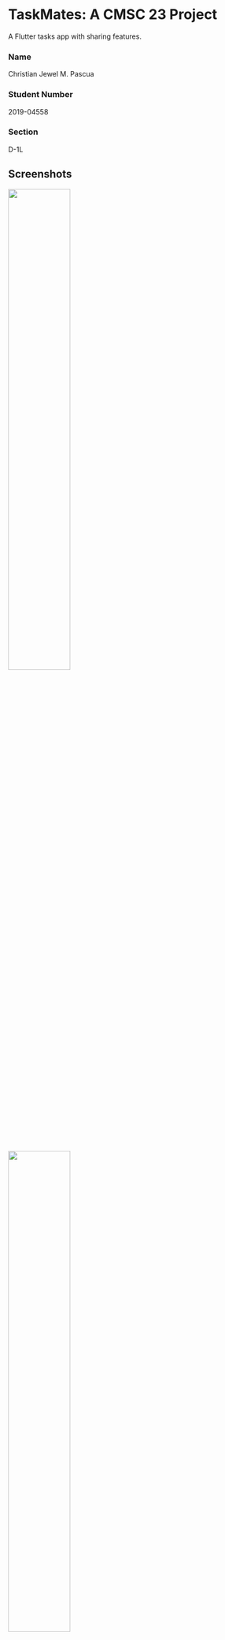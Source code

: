 # TaskMates: A CMSC 23 Project
A Flutter tasks app with sharing features.

### Name
Christian Jewel M. Pascua

### Student Number
2019-04558

### Section
D-1L

## Screenshots
<img src="[Screenshot_1671025514](https://user-images.githubusercontent.com/64654366/207613501-92b0a614-b30f-4942-a929-40d406b5bebb.png)" height="50%">
<img src="[Screenshot_1671025546](https://user-images.githubusercontent.com/64654366/207613530-3e23c5a8-4ddc-4725-80b8-43b5ab7ba07c.png)" height="50%">
<img src="[Screenshot_1671025566](https://user-images.githubusercontent.com/64654366/207613544-f06f474b-ecb9-4f5a-be2d-58fa78d43e2a.png)" height="50%">
<img src="[https://your-image-url.type](https://user-images.githubusercontent.com/64654366/207613559-7228cedb-95f0-4386-bfa1-cbb3d976cd45.png)" height="50%">
<img src="[https://your-image-url.type](https://user-images.githubusercontent.com/64654366/207613582-9969ad13-17f2-4ad5-aa35-1e3fd27e3938.png)" height="50%">
<img src="[https://your-image-url.type](https://user-images.githubusercontent.com/64654366/207613593-9cc92a64-fc65-4fe9-b123-05714dab3805.png)" height="50%">
<img src="[https://your-image-url.type](https://user-images.githubusercontent.com/64654366/207613611-1d212c2d-1493-42c3-a23f-0d99aa157a4c.png)" height="50%">
<img src="[https://your-image-url.type](https://user-images.githubusercontent.com/64654366/207613624-1b824e6b-6f83-447c-9f38-199bc783f519.png)" height="50%">
<img src="[https://your-image-url.type](https://user-images.githubusercontent.com/64654366/207613642-186b0b64-e2e5-4e54-961a-bbfd91c2f342.png)" height="50%">

## Things you did in the code
This project is an integration of all the laboratory exercises I completed for my mobile app programming course. I spent a lot of time and effort to make it fully-featured and user-friendly. The app lets users create and manage their own tasks, as well as view that of their friends. To create a task, users have to specify the title, description, and deadline. On the friends page, users can add friends which would enable them to view each other’s tasks. This allows users to plan and work together on projects and tasks even if they’re located in different places. In conclusion, this application can be really helpful for users who need to share and manage tasks with their friends and collaborators.

## Challenges faced
Implementing task notifications were difficult to set up as I lacked the time to gain familiarity with the feature's implementation. In addition, the friends feature was a challenging one as well due to the complexity of the data structure needed to view and store the relationships between the users. Moreover, I had to make sure that any changes made to the data were reflected for all users in real time. Overall, it was a challenging project but I'm happy with the results.

## Test Cases
Happy paths:
  1. Once user launches the app, a login screen with an email field, password field, login button, and sign up button appears.
  2. Once user taps the sign up button, the sign up screen appears with a first name field, last name field, username field, location field, birthday field, email field, password field, sign up button, and a back button.

Unhappy paths:
  1. The user taps the add friend button to a user that is already their friend.
  2. The user taps the sign up button without entering any input to the required fields.

## References
https://stackoverflow.com/questions/69141605/get-future-value-without-futurebuilder  
https://stackoverflow.com/questions/67651539/how-can-i-retrieve-a-field-value-from-a-specific-document-in-firestore-using-flu  
https://stackoverflow.com/questions/53517382/query-a-single-document-from-firestore-in-flutter-cloud-firestore-plugin  
https://www.youtube.com/watch?v=G4INTsatBew  
https://stackoverflow.com/questions/69558902/check-if-a-text-contains-at-least-one-string-from-a-list-of-strings-dart-flu  
https://stackoverflow.com/questions/71521564/chromeproxyservice-failed-to-evaluate-expression-handleprimarypointerinterna  
https://stackoverflow.com/questions/55170087/flutter-issue-type-timestamp-is-not-a-subtype-of-type-datetime  
https://stackoverflow.com/questions/52716906/how-to-constrain-height-of-alertdialog  
